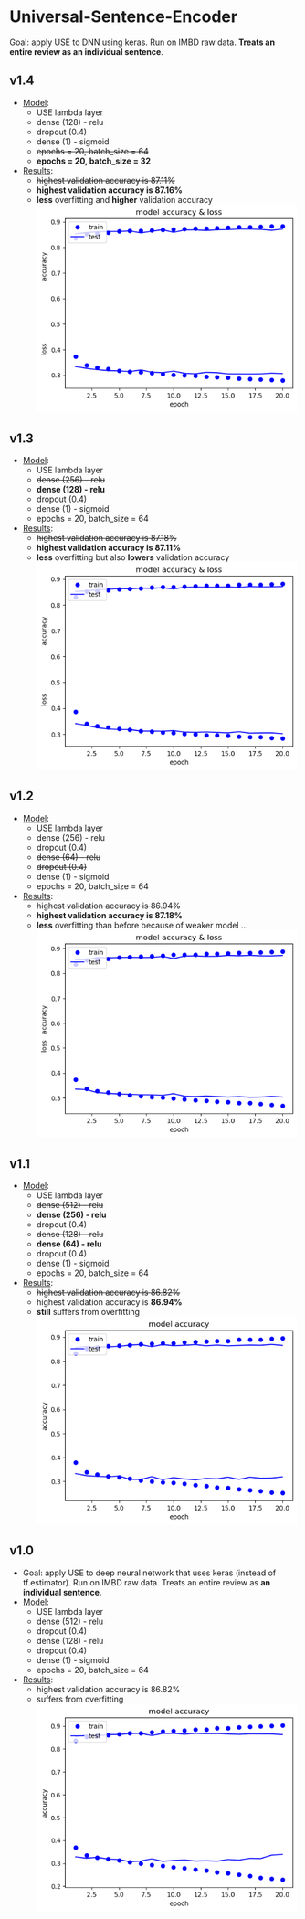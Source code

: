 # Universal-Sentence-Encoder
Goal: apply USE to DNN using keras. Run on IMBD raw data. **Treats an entire review as an individual sentence**.
## v1.4
* [Model](https://github.com/shaggyday/Universal-Sentence-Encoder/blob/master/USE/USE%2BIMBD%2Bkeras_v1.4.py):
  * USE lambda layer
  * dense (128) - relu
  * dropout (0.4)
  * dense (1) - sigmoid
  * ~~epochs = 20, batch_size = 64~~
  * **epochs = 20, batch_size = 32**
* [Results](https://github.com/shaggyday/Universal-Sentence-Encoder/blob/master/USE/USE%2BIMBD%2Bkeras_v1.4_results.pdf):
  * ~~highest validation accuracy is 87.11%~~
  * **highest validation accuracy is 87.16%**
  * **less** overfitting and **higher** validation accuracy
  ![Plot](https://github.com/shaggyday/Universal-Sentence-Encoder/blob/master/USE/USE%2BIMBD%2Bkeras_v1.4.plot.png)

## v1.3
* [Model](https://github.com/shaggyday/Universal-Sentence-Encoder/blob/master/USE/USE%2BIMBD%2Bkeras_v1.3.py):
  * USE lambda layer
  * ~~dense (256) - relu~~
  * **dense (128) - relu**
  * dropout (0.4)
  * dense (1) - sigmoid
  * epochs = 20, batch_size = 64
* [Results](https://github.com/shaggyday/Universal-Sentence-Encoder/blob/master/USE/USE%2BIMBD%2Bkeras_v1.3_results.pdf):
  * ~~highest validation accuracy is 87.18%~~
  * **highest validation accuracy is 87.11%**
  * **less** overfitting but also **lowers** validation accuracy
  ![Plot](https://github.com/shaggyday/Universal-Sentence-Encoder/blob/master/USE/USE%2BIMBD%2Bkeras_v1.3.plot.png)

## v1.2
* [Model](https://github.com/shaggyday/Universal-Sentence-Encoder/blob/master/USE/USE%2BIMBD%2Bkeras_v1.2.py):
  * USE lambda layer
  * dense (256) - relu 
  * dropout (0.4)
  * ~~dense (64) - relu~~
  * ~~dropout (0.4)~~
  * dense (1) - sigmoid
  * epochs = 20, batch_size = 64
* [Results](https://github.com/shaggyday/Universal-Sentence-Encoder/blob/master/USE/USE%2BIMBD%2Bkeras_v1.2_results.pdf):
  * ~~highest validation accuracy is 86.94%~~
  * **highest validation accuracy is 87.18%**
  * **less** overfitting than before because of weaker model ...\
  ![Plot](https://github.com/shaggyday/Universal-Sentence-Encoder/blob/master/USE/USE%2BIMBD%2Bkeras_v1.2.plot.png)
  
## v1.1 
* [Model](https://github.com/shaggyday/Universal-Sentence-Encoder/blob/master/USE/USE%2BIMBD%2Bkeras_v1.1.py):
  * USE lambda layer
  * ~~dense (512) - relu~~
  * **dense (256) - relu** 
  * dropout (0.4)
  * ~~dense (128) - relu~~
  * **dense (64) - relu** 
  * dropout (0.4)
  * dense (1) - sigmoid
  * epochs = 20, batch_size = 64
* [Results](https://github.com/shaggyday/Universal-Sentence-Encoder/blob/master/USE/USE%2BIMBD%2Bkeras_v1.1_results.pdf):
  * ~~highest validation accuracy is 86.82%~~
  * highest validation accuracy is **86.94%**
  * **still** suffers from overfitting\
  ![Plot](https://github.com/shaggyday/Universal-Sentence-Encoder/blob/master/USE/USE%2BIMBD%2Bkeras_v1.1_plot.png)

## v1.0
* Goal: apply USE to deep neural network that uses keras (instead of tf.estimator). Run on IMBD raw data. Treats an entire review as **an individual sentence**.
* [Model](https://github.com/shaggyday/Universal-Sentence-Encoder/blob/master/USE/USE%2BIMBD%2Bkeras_v1.0.py):
  * USE lambda layer
  * dense (512) - relu
  * dropout (0.4)
  * dense (128) - relu
  * dropout (0.4)
  * dense (1) - sigmoid
  * epochs = 20, batch_size = 64
* [Results](https://github.com/shaggyday/Universal-Sentence-Encoder/blob/master/USE/USE%2BIMBD%2Bkeras%20v_1.0%20results.pdf):
  * highest validation accuracy is 86.82%
  * suffers from overfitting\
  ![Plot](https://github.com/shaggyday/Universal-Sentence-Encoder/blob/master/USE/USE%2BIMBD%2Bkeras_v_1.0_plot.png)
